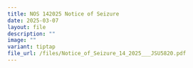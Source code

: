 ```yaml
---
title: NOS 142025 Notice of Seizure
date: 2025-03-07
layout: file
description: ""
image: ""
variant: tiptap
file_url: /files/Notice_of_Seizure_14_2025___JSU5820.pdf
---
```

